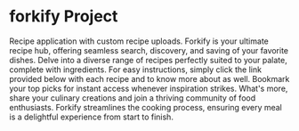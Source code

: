 # forkify Project

Recipe application with custom recipe uploads.
Forkify is your ultimate recipe hub, offering seamless search, discovery, and saving of your favorite dishes. Delve into a diverse range of recipes perfectly suited to your palate, complete with ingredients. For easy instructions, simply click the link provided below with each recipe and to know more about as well. Bookmark your top picks for instant access whenever inspiration strikes. What's more, share your culinary creations and join a thriving community of food enthusiasts. Forkify streamlines the cooking process, ensuring every meal is a delightful experience from start to finish.